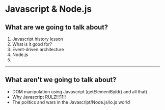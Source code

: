 Javascript & Node.js
====================

What are we going to talk about?
--------------------------------

1. Javascript history lesson
2. What is it good for?
3. Event-driven architecture
4. Node.js
5. 


_____________________________________________________________________

What aren't we going to talk about?
-----------------------------------
* DOM manipulation using Javascript (getElementById() and all that)
* Why Javascript RULZ!!!11!!
* The politics and wars in the Javascript/Node.js/io.js world


